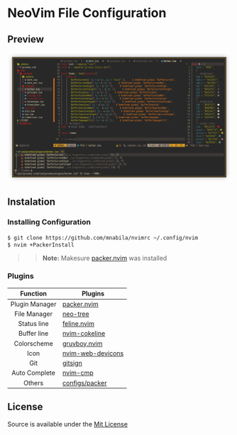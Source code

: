# NeoVim File Configuration

## Preview

![Text Editor](./preview/preview-1.png)

## Instalation

### Installing Configuration

```
$ git clone https://github.com/mnabila/nvimrc ~/.config/nvim
$ nvim +PackerInstall
```

> > **Note:** Makesure [packer.nvim](https://github.com/wbthomason/packer.nvim/) was installed

### Plugins

|    Function    | Plugins                                                              |
| :------------: | -------------------------------------------------------------------- |
| Plugin Manager | [packer.nvim](https://github.com/wbthomason/packer.nvim/)            |
|  File Manager  | [neo-tree](https://github.com/nvim-neo-tree/neo-tree.nvim)           |
|  Status line   | [feline.nvim](https://github.com/feline-nvim/feline.nvim)            |
|  Buffer line   | [nvim-cokeline](https://github.com/noib3/nvim-cokeline)              |
|  Colorscheme   | [gruvboy.nvim](https://github.com/mnabila/gruvboy.nvim)              |
|      Icon      | [nvim-web-devicons](https://github.com/kyazdani42/nvim-web-devicons) |
|      Git       | [gitsign](https://github.com/lewis6991/gitsigns.nvim)                |
| Auto Complete  | [nvim-cmp](https://github.com/hrsh7th/nvim-cmp)                      |
|     Others     | [configs/packer](./lua/configs/packer/init.lua)                      |

## License

Source is available under the [Mit License](https://github.com/mnabila/nvimrc/blob/master/LICENSE)
